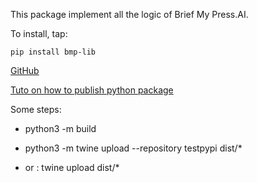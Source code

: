 This package implement all the logic of Brief My Press.AI.

To install, tap:

`pip install bmp-lib`


[GitHub](https://github.com/Taoufiq-Ouedraogo/Brief-My-Press-AI-Library)



[Tuto on how to publish python package](https://packaging.python.org/en/latest/tutorials/packaging-projects/)

Some steps:
- python3 -m build

- python3 -m twine upload --repository testpypi dist/*

- or : twine upload dist/*



